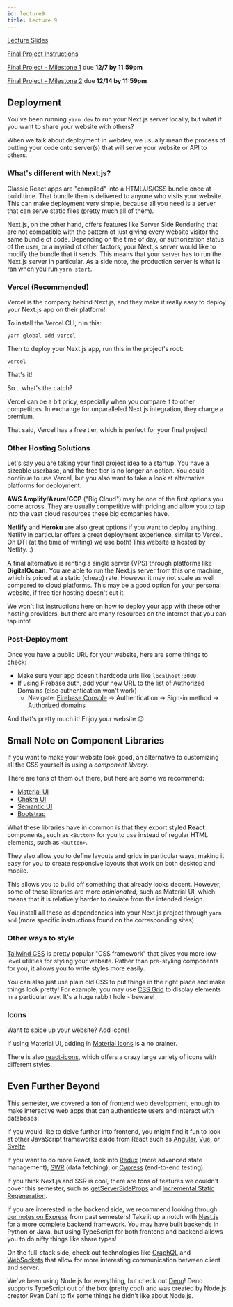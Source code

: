 ```yaml
---
id: lecture9
title: Lecture 9
---
```


[Lecture Slides](https://docs.google.com/presentation/d/1nUvdzditIyA4pilxkzRpp9-RrAzY5c60/edit#slide=id.p2)

[Final Project Instructions](finalproject)

[Final Project - Milestone 1](finalproject#milestone-1) due **12/7 by 11:59pm**

[Final Project - Milestone 2](finalproject#milestone-2) due **12/14 by 11:59pm**

## Deployment

You've been running `yarn dev` to run your Next.js server locally, but what if
you want to share your website with others?

When we talk about deployment in webdev, we usually mean the process of putting
your code onto server(s) that will serve your website or API to others.

### What's different with Next.js?

Classic React apps are "compiled" into a HTML/JS/CSS bundle once at build time.
That bundle then is delivered to anyone who visits your website. This can make
deployment very simple, because all you need is a server that can serve static
files (pretty much all of them).

Next.js, on the other hand, offers features like Server Side Rendering that are
not compatible with the pattern of just giving every website visitor the same
bundle of code. Depending on the time of day, or authorization status of the
user, or a myriad of other factors, your Next.js server would like to modify the
bundle that it sends. This means that your server has to run the Next.js server
in particular. As a side note, the production server is what is ran when you run
`yarn start`.

### Vercel (Recommended)

Vercel is the company behind Next.js, and they make it really easy to deploy
your Next.js app on their platform!

To install the Vercel CLI, run this:

```
yarn global add vercel
```

Then to deploy your Next.js app, run this in the project's root:

```
vercel
```

That's it!

So... what's the catch?

Vercel can be a bit pricy, especially when you compare it to other competitors.
In exchange for unparalleled Next.js integration, they charge a premium.

That said, Vercel has a free tier, which is perfect for your final project!

### Other Hosting Solutions

Let's say you are taking your final project idea to a startup. You have a
sizeable userbase, and the free tier is no longer an option. You could continue
to use Vercel, but you also want to take a look at alternative platforms for
deployment.

**AWS Amplify**/**Azure**/**GCP** ("Big Cloud") may be one of the first options you come
across. They are usually competitive with pricing and allow you to tap into the
vast cloud resources these big companies have.

**Netlify** and **Heroku** are also great options if you want to deploy anything.
Netlify in particular offers a great deployment experience, similar to Vercel.
On DTI (at the time of writing) we use both! This website is hosted by Netlify.
:)

A final alternative is renting a single server (VPS) through platforms like
**DigitalOcean**. You are able to run the Next.js server from this one machine,
which is priced at a static (cheap) rate. However it may not scale as well
compared to cloud platforms. This may be a good option for your personal
website, if free tier hosting doesn't cut it.

We won't list instructions here on how to deploy your app with these other
hosting providers, but there are many resources on the internet that you can tap
into!

### Post-Deployment

Once you have a public URL for your website, here are some things to check:

- Make sure your app doesn't hardcode urls like `localhost:3000`
- If using Firebase auth, add your new URL to the list of Authorized Domains
  (else authentication won't work)
  - Navigate: [Firebase Console](https://console.firebase.google.com/) -> Authentication -> Sign-in method -> Authorized domains

And that's pretty much it! Enjoy your website 😍

## Small Note on Component Libraries

If you want to make your website look good, an alternative to customizing all
the CSS yourself is using a _component library_.

There are tons of them out there, but here are some we recommend:

- [Material UI](https://mui.com/)
- [Chakra UI](https://chakra-ui.com/)
- [Semantic UI](https://react.semantic-ui.com/)
- [Bootstrap](https://react-bootstrap.github.io/)

What these libraries have in common is that they export styled **React**
components, such as `<Button>` for you to use instead of regular HTML elements,
such as `<button>`.

They also allow you to define layouts and grids in particular ways, making it
easy for you to create responsive layouts that work on both desktop and mobile.

This allows you to build off something that already looks decent. However, some
of these libraries are more _opinionated_, such as Material UI, which means that
it is relatively harder to deviate from the intended design.

You install all these as dependencies into your Next.js project through `yarn add` (more specific instructions found on the corresponding sites)

### Other ways to style

[Tailwind CSS](https://tailwindcss.com/) is pretty popular "CSS framework" that
gives you more low-level utilities for styling your website. Rather than
pre-styling components for you, it allows you to write styles more easily.

You can also just use plain old CSS to put things in the right place and make
things look pretty! For example, you may use [CSS
Grid](https://css-tricks.com/snippets/css/complete-guide-grid/) to display
elements in a particular way. It's a huge rabbit hole - beware!

### Icons

Want to spice up your website? Add icons!

If using Material UI, adding in [Material Icons](https://mui.com/material-ui/material-icons/) is a no brainer.

There is also [react-icons](https://react-icons.github.io/react-icons/), which
offers a crazy large variety of icons with different styles.

## Even Further Beyond

This semester, we covered a ton of frontend web development, enough to make
interactive web apps that can authenticate users and interact with databases!

If you would like to delve further into frontend, you might find it fun to look
at other JavaScript frameworks aside from React such as
[Angular](https://angular.io/), [Vue](https://vuejs.org/), or
[Svelte](https://svelte.dev/).

If you want to do more React, look into [Redux](https://redux-toolkit.js.org/)
(more advanced state management), [SWR](https://swr.vercel.app/) (data
fetching), or [Cypress](https://www.cypress.io/) (end-to-end testing).

If you think Next.js and SSR is cool, there are tons of features we couldn't
cover this semester, such as
[getServerSideProps](https://nextjs.org/docs/basic-features/data-fetching/get-server-side-props)
and [Incremental Static
Regeneration](https://nextjs.org/docs/basic-features/data-fetching/incremental-static-regeneration).

If you are interested in the backend side, we recommend looking through [our
notes on Express](/docs/2021fa/lecture2#express) from past semesters! Take it up
a notch with [Nest.js](https://nestjs.com/) for a more complete backend
framework. You may have built backends in Python or Java, but using TypeScript
for both frontend and backend allows you to do nifty things like share types!

On the full-stack side, check out technologies like
[GraphQL](https://graphql.org/) and
[WebSockets](https://developer.mozilla.org/en-US/docs/Web/API/WebSockets_API)
that allow for more interesting communication between client and server.

We've been using Node.js for everything, but check out
[Deno](https://deno.land/)! Deno supports TypeScript out of the box (pretty
cool) and was created by Node.js creator Ryan Dahl to fix some things he didn't
like about Node.js.
